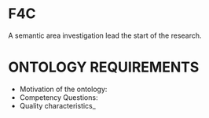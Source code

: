 # F4C

A semantic area investigation lead the start of the research.

# ONTOLOGY REQUIREMENTS
- Motivation of the ontology:
- Competency Questions:
- Quality characteristics_
